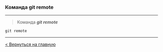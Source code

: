 ### Команда **git remote**

---
> Команда ***git remote*** 

```bush=
git remote
```
---
[< Вернуться на главную](./readme.md)